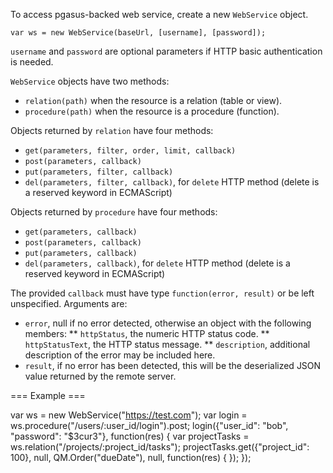 To access pgasus-backed web service, create a new `WebService` object.

`var ws = new WebService(baseUrl, [username], [password]);`

`username` and `password` are optional parameters if HTTP basic authentication is needed.

`WebService` objects have two methods:
* `relation(path)` when the resource is a relation (table or view).
* `procedure(path)` when the resource is a procedure (function).

Objects returned by `relation` have four methods:
* `get(parameters, filter, order, limit, callback)`
* `post(parameters, callback)`
* `put(parameters, filter, callback)`
* `del(parameters, filter, callback)`, for `delete` HTTP method (delete is a reserved keyword in ECMAScript)

Objects returned by `procedure` have four methods:
* `get(parameters, callback)`
* `post(parameters, callback)`
* `put(parameters, callback)`
* `del(parameters, callback)`, for `delete` HTTP method (delete is a reserved keyword in ECMAScript)

The provided `callback` must have type `function(error, result)` or be left unspecified. Arguments are:
* `error`, null if no error detected, otherwise an object with the following members:
** `httpStatus`, the numeric HTTP status code.
** `httpStatusText`, the HTTP status message.
** `description`, additional description of the error may be included here.
* `result`, if no error has been detected, this will be the deserialized JSON value returned by the remote server.

=== Example ===

var ws = new WebService("https://test.com");
var login = ws.procedure("/users/:user_id/login").post;
login({"user_id": "bob", "password": "$3cur3"}, function(res) {
  var projectTasks = ws.relation("/projects/:project_id/tasks");
  projectTasks.get({"project_id": 100}, null, QM.Order("dueDate"), null, function(res) { });
});
